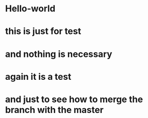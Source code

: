 # Hello-world
# this is just for test
# and nothing is necessary
# again it is a test
# and just to see how to merge the branch with the master
